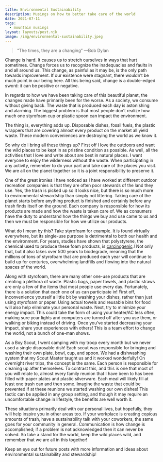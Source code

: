 ```yaml
---
title: Environmental Sustainability
description: Musings on how to better take care of the world
date: 2021-07-11
tags:
  - mountain musings
layout: layouts/post.njk
image: /img/environmental-sustainability.jpeg
---
```


> “The times, they are a changing” —Bob Dylan

Change is hard. It causes us to stretch ourselves in ways that hurt sometimes. Change forces us to recognize the inadequacies and faults in and all around us. This change, as painful as it may be, is the only path towards improvement. If our existence were stagnant, there wouldn’t be much point in our being here. All this being said, change is a double-edged sword: it can be positive or negative. 

In regards to how we have been taking care of this beautiful planet, the changes made have primarily been for the worse. As a society, we consume without giving back. The waste that is produced each day is astonishing and alarming. The biggest problem is that most people don’t realize how much one styrofoam cup or plastic spoon can impact the environment. 

The thing is, everything adds up. Disposable dishes, fossil fuels, the plastic wrappers that are covering almost every product on the market all yield waste. These modern conveniences are destroying the world as we know it. 

So why do I bring all these things up? First off I love the outdoors and want the wild places to be kept in as pristine condition as possible. As well, all the activities that I love and write about are best in natural places. I want everyone to enjoy the wilderness without the waste. When participating in any activity, remember to do your part and take care of the places you visit. We are all on the planet together so it is a joint responsibility to preserve it. 

One of the great ironies I have noticed as I have worked at different outdoor recreation companies is that they are often poor stewards of the land they use. Yes, the trash is picked up so it looks nice, but there is so much more to environmental stewardship than simply not littering. Taking care of the planet starts before anything product is finished and certainly before any trash finds itself on the ground. Each company is responsible for how its products are made and how the waste is taken care of. We as consumers have the duty to understand how the things we buy and use came to us and then we must be responsible for how we utilize our products. 

What do I mean by this? Take styrofoam for example. It is found virtually everywhere, but its single-use purpose is detrimental to both our health and the environment. For years, studies have shown that polystyrene, the chemical used to produce these foam products, is [carcinogenic](https://greendiningalliance.org/2016/12/the-real-cost-of-styrofoam/).! Not only that, but it also takes over 500 years to biodegrade, meaning that the millions of tons of styrofoam that are produced each year will continue to build up for centuries, overwhelming landfills and flowing into the natural spaces of the world. 

Along with styrofoam, there are many other one-use products that are creating a plethora of waste. Plastic bags, paper towels, and plastic straws are only a few of the items that most people use every day. Fortunately, there is a solution that each one of us can participate in! First off, inconvenience yourself a little bit by washing your dishes, rather than just using styrofoam or paper. Using actual towels and reusable bins for food will also help eliminate your personal waste. Next, try to minimize your energy impact. This could take the form of using your heater/AC less often, making sure your lights and computers are turned off after you use them, or walking or biking instead of driving. Once you've started decreasing your impact, share your experiences with others! This is a team effort to change the world, not a bunch of one-man shows.

As a Boy Scout, I went camping with my troop every month but we never used a single disposable dish! Each scout was responsible for bringing and washing their own plate, bowl, cup, and spoon. We had a dishwashing system that my Scout Master taught us and it worked wonderfully! On overnight river trips, the concept is the same. Each person is responsible for cleaning up after themselves. To contrast this, and this is one that most of you will relate to, almost every family reunion that I have been to has been filled with paper plates and plastic silverware. Each meal will likely fill at least one trash can and then some. Imagine the waste that could be prevented if at these reunions we started washing our own dishes! This tactic can be applied in any group setting, and though it may require an uncomfortable change in lifestyle, the benefits are well worth it.

These situations primarily deal with our personal lives, but hopefully, they will help inspire you in other areas too. If your workplace is creating copious amounts of trash, have a sustainability talk with your coworkers, the same goes for your community in general. Communication is how change is accomplished; if a problem is not acknowledged then it can never be solved.
So take a stand for the world, keep the wild places wild, and remember that we are all in this together!

Keep an eye out for future posts with more information and ideas about environmental sustainability and stewardship!